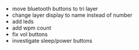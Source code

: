 - move bluetooth buttons to tri layer
- change layer display to name instead of number
- add leds
- add wpm count 
- fix vol buttons 
- investigate sleep/power buttons